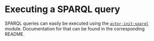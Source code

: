 # Executing a SPARQL query

SPARQL queries can easily be executed using the
[`actor-init-sparql`](https://github.com/comunica/comunica/tree/master/packages/actor-init-sparql)
module.
Documentation for that can be found in the corresponding README.
